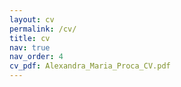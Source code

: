 ```yaml
---
layout: cv
permalink: /cv/
title: cv
nav: true
nav_order: 4
cv_pdf: Alexandra_Maria_Proca_CV.pdf
---
```

